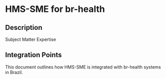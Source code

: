 # HMS-SME for br-health

## Description

Subject Matter Expertise

## Integration Points

This document outlines how HMS-SME is integrated with br-health systems in Brazil.
